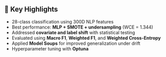 ## 🧪 Key Highlights
- 28-class classification using 300D NLP features
- Best performance: **MLP + SMOTE + undersampling** (WCE = 1.344)
- Addressed **covariate and label shift** with statistical testing
- Evaluated using **Macro F1**, **Weighted F1**, and **Weighted Cross-Entropy**
- Applied **Model Soups** for improved generalization under drift
- Hyperparameter tuning with **Optuna**
